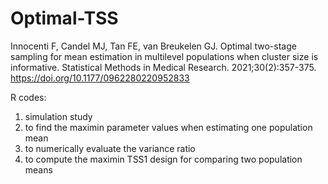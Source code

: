# Optimal-TSS
Innocenti F, Candel MJ, Tan FE, van Breukelen GJ. Optimal two-stage sampling for mean estimation in multilevel populations when cluster size is informative.
Statistical Methods in Medical Research. 2021;30(2):357-375. https://doi.org/10.1177/0962280220952833

R codes:
1) simulation study
2) to find the maximin parameter values when estimating one population mean
3) to numerically evaluate the variance ratio
4) to compute the maximin TSS1 design for comparing two population means

